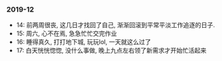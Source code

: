 ### 2019-12
- 14: 前两周很丧, 这几日才找回了自己, 渐渐回滚到平常平淡工作追逐的日子.
- 15: 周六, 心不在焉, 急急忙忙交完作业
- 16: 睡得真久, 打打地下城, 玩玩lol, 一天就这么过了
- 17: 白天恍恍惚惚, 没什么事做, 晚上九点左右领了新需求才开始忙活起来
